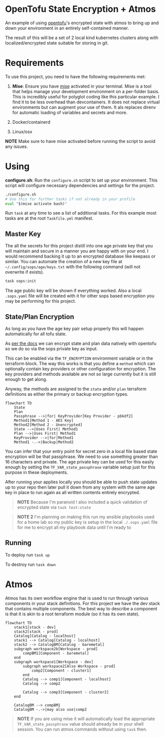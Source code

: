 # OpenTofu State Encryption + Atmos

An example of using [opentofu](https://opentofu.org/)'s encrypted state with atmos to bring up and down your environment in an entirely self-contained manner.

The result of this will be a set of 2 local kind kubernetes clusters along with localized/encrypted state suitable for storing in git.

# Requirements

To use this project, you need to have the following requirements met:

1. **Mise**: Ensure you have [mise](https://mise.jdx.dev/) activated in your terminal. Mise is a tool that helps manage your development environment on a per-folder basis. This is incredibly useful for polyglot coding like this particular example. I find it to be less overhead than devcontainers. It does not replace virtual environments but can augment your use of them. It als replaces direnv for automatic loading of variables and secrets and more.

2. Docker/containerd

3. Linux/osx

**NOTE** Make sure to have mise activated before running the script to avoid any issues.

# Using

**configure.sh**: Run the `configure.sh` script to set up your environment. This script will configure necessary dependencies and settings for the project.

```sh
./configure.sh
# Use this for further tasks if not already in your profile
eval "$(mise activate bash)"
```

Run `task` at any time to see a list of additional tasks. For this example most tasks are at the root `Taskfile.yml` manifest.

## Master Key

The all the secrets for this project distill into one age private key that you will maintain and secure in a manner you are happy with on your end. I would recommend backing it up to an encrypted database like keepass or similar. You can automate the creation of a new key file at `~/.config/sops/age/keys.txt` with the following command (will not overwrite if exists).

```bash
task sops:init
```

The age public key will be shown if everything worked. Also a local `.sops.yaml` file will be created with it for other sops based encryption you may be performing for this project.

## State/Plan Encryption

As long as you have the age key pair setup properly this will happen automatically for all tofu state.

As [per the docs](https://opentofu.org/docs/language/state/encryption/) we can encrypt state and plan data natively with opentofu so we do so via the sops private key as input.

This can be enabled via the `TF_ENCRYPTION` environment variable or in the terraform block. The way this works is that you define a `method` which can optionally contain key providers or other configuration for encryption. The key providers and methods available are not so large currently but it is still enough to get along.

Anyway, the methods are assigned to the `state` and/or `plan` terraform definitions as either the primary or backup encryption types.

```mermaid
flowchart TD
    State
    Plan
    Passphrase -->|for| KeyProvider[Key Provider - pbkdf2]
    Method1[Method 1 - AES Key]
    Method2[Method 2 - Unencrypted]
    State -->|Uses First| Method1
    Plan -->|Uses First| Method1
    KeyProvider -->|for|Method1
    Method1 -.->|Backup|Method2
```

You can infer that your entry point for secret zero in a local file based state encryption will be that passphrase. We need to use something greater than 16 characters and private. The age private key can be used for this easily enough by setting the `TF_VAR_state_passphrase` variable setup just for this purpose in these deployments.

After running your applies locally you should be able to push state updates up to your repo then later pull it down from any system with the same age key in place to run again as all written contents entirely encrypted.

> **NOTE** Because I'm paranoid I also included a quick validation of encrypted state via `task test:state`

> **NOTE 2** I'm planning on making this run my ansible playbooks used for a home lab so my public key is setup in the local `./.sops.yaml` file for me to encrypt all my playbook data until I'm ready to

## Running

To deploy run `task up`

To destroy run `task down`

# Atmos

Atmos has its own workflow engine that is used to run through various components in your stack definitions. For this project we have the dev stack that contains multiple components. The best way to describe a component is that it is akin to a root terraform module (so it has its own state).

```mermaid
flowchart TD
    stack1[stack - dev]
    stack2[stack - prod]
    Catalog[Catalog - localhost]
    stack1 --> Catalog[Catalog - localhost]
    stack2 --> CatalogBM[Catalog - baremetal]
    subgraph workspace2b[Workspace - prod]
        compBM1[Component - baremetal]
    end
    subgraph workspace1[Workspace - dev]
        subgraph workspace2[Also Workspace - prod]
            comp2[Component - cluster1]
        end
        Catalog --> comp1[Component - localhost]
        Catalog --> comp2

        Catalog --> comp3[Component - cluster2]
    end

    CatalogBM --> compBM1
    CatalogBM -.->|may also use|comp2
```

> **NOTE** If you are using mise it will automatically load the appropriate `TF_VAR_state_passphrase` value should already be in your shell session. You can run atmos commands without using `task` then.
